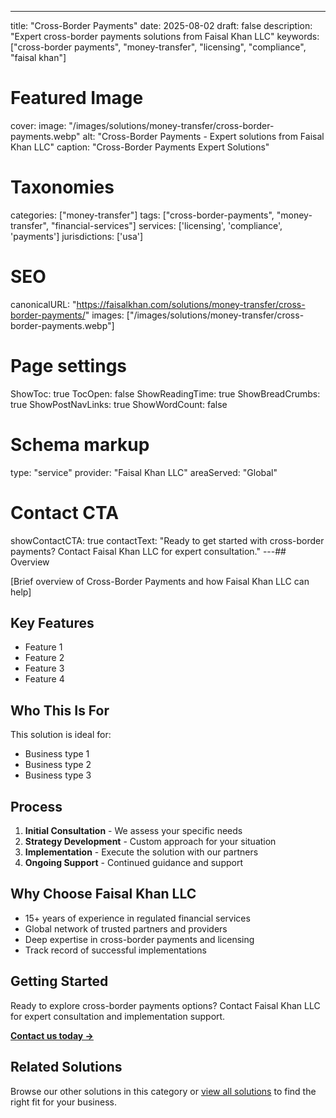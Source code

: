 ---
title: "Cross-Border Payments"
date: 2025-08-02
draft: false
description: "Expert cross-border payments solutions from Faisal Khan LLC"
keywords: ["cross-border payments", "money-transfer", "licensing", "compliance", "faisal khan"]

# Featured Image
cover:
    image: "/images/solutions/money-transfer/cross-border-payments.webp"
    alt: "Cross-Border Payments - Expert solutions from Faisal Khan LLC"
    caption: "Cross-Border Payments Expert Solutions"

# Taxonomies
categories: ["money-transfer"]
tags: ["cross-border-payments", "money-transfer", "financial-services"]
services: ['licensing', 'compliance', 'payments']
jurisdictions: ['usa']

# SEO
canonicalURL: "https://faisalkhan.com/solutions/money-transfer/cross-border-payments/"
images: ["/images/solutions/money-transfer/cross-border-payments.webp"]

# Page settings
ShowToc: true
TocOpen: false
ShowReadingTime: true
ShowBreadCrumbs: true
ShowPostNavLinks: true
ShowWordCount: false

# Schema markup
type: "service"
provider: "Faisal Khan LLC"
areaServed: "Global"

# Contact CTA
showContactCTA: true
contactText: "Ready to get started with cross-border payments? Contact Faisal Khan LLC for expert consultation."
---## Overview

[Brief overview of Cross-Border Payments and how Faisal Khan LLC can help]

## Key Features

- Feature 1
- Feature 2  
- Feature 3
- Feature 4

## Who This Is For

This solution is ideal for:

- Business type 1
- Business type 2
- Business type 3

## Process

1. **Initial Consultation** - We assess your specific needs
2. **Strategy Development** - Custom approach for your situation  
3. **Implementation** - Execute the solution with our partners
4. **Ongoing Support** - Continued guidance and support

## Why Choose Faisal Khan LLC

- 15+ years of experience in regulated financial services
- Global network of trusted partners and providers
- Deep expertise in cross-border payments and licensing
- Track record of successful implementations

## Getting Started

Ready to explore cross-border payments options? Contact Faisal Khan LLC for expert consultation and implementation support.

**[Contact us today →](mailto:contact@faisalkhan.com)**

## Related Solutions

Browse our other solutions in this category or [view all solutions](/solutions/) to find the right fit for your business.
